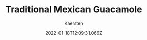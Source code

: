 ---
title: Traditional Mexican Guacamole
date: 2022-01-18T12:09:31.066Z
thumbnail: img/guac.png
description: This guacamole is great! Whether or not you want it spicy, this
  guacamole is a dip to die for!
author: Kaersten
prepTime: 10
totalTime: 10
ingredients: |-
  * 2 avocados, peeled and pitted
  * 1 cup chopped tomatoes
  * 1/4 cup chopped onion
  * 1/4 cup chopped cilantro
  * 2 tablespoons lemon juice
  * 1 jalapeño, seeded and minced (Optional)
  * Salt and ground black pepper, to taste
content: |-
  1. Mash avocados in a bowl until creamy.
  2. Mix tomatoes, onion, cilantro, lemon juice, and jalapeño pepper into mashed avocado until well combined; season with salt and black pepper.
---